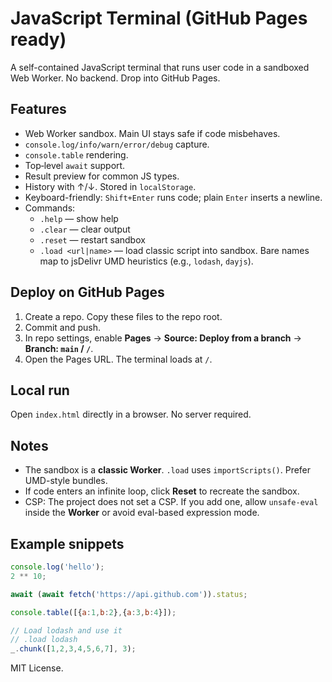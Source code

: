 # JavaScript Terminal (GitHub Pages ready)

A self-contained JavaScript terminal that runs user code in a sandboxed Web Worker. No backend. Drop into GitHub Pages.

## Features

- Web Worker sandbox. Main UI stays safe if code misbehaves.
- `console.log/info/warn/error/debug` capture.
- `console.table` rendering.
- Top‑level `await` support.
- Result preview for common JS types.
- History with ↑/↓. Stored in `localStorage`.
- Keyboard-friendly: `Shift+Enter` runs code; plain `Enter` inserts a newline.
- Commands:
  - `.help` — show help
  - `.clear` — clear output
  - `.reset` — restart sandbox
  - `.load <url|name>` — load classic script into sandbox. Bare names map to jsDelivr UMD heuristics (e.g., `lodash`, `dayjs`).

## Deploy on GitHub Pages

1. Create a repo. Copy these files to the repo root.
2. Commit and push.
3. In repo settings, enable **Pages** → **Source: Deploy from a branch** → **Branch: `main` / `/`**.
4. Open the Pages URL. The terminal loads at `/`.

## Local run

Open `index.html` directly in a browser. No server required.

## Notes

- The sandbox is a **classic Worker**. `.load` uses `importScripts()`. Prefer UMD-style bundles.
- If code enters an infinite loop, click **Reset** to recreate the sandbox.
- CSP: The project does not set a CSP. If you add one, allow `unsafe-eval` inside the **Worker** or avoid eval-based expression mode.

## Example snippets

```js
console.log('hello');
2 ** 10;

await (await fetch('https://api.github.com')).status;

console.table([{a:1,b:2},{a:3,b:4}]);

// Load lodash and use it
// .load lodash
_.chunk([1,2,3,4,5,6,7], 3);
```

MIT License.

